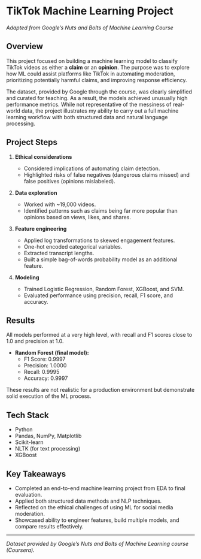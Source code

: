 # TikTok Machine Learning Project  
*Adapted from Google’s Nuts and Bolts of Machine Learning Course*

## Overview  
This project focused on building a machine learning model to classify TikTok videos as either a **claim** or an **opinion**. The purpose was to explore how ML could assist platforms like TikTok in automating moderation, prioritizing potentially harmful claims, and improving response efficiency.  

The dataset, provided by Google through the course, was clearly simplified and curated for teaching. As a result, the models achieved unusually high performance metrics. While not representative of the messiness of real-world data, the project illustrates my ability to carry out a full machine learning workflow with both structured data and natural language processing.  

## Project Steps  
1. **Ethical considerations**  
   - Considered implications of automating claim detection.  
   - Highlighted risks of false negatives (dangerous claims missed) and false positives (opinions mislabeled).  

2. **Data exploration**  
   - Worked with ~19,000 videos.  
   - Identified patterns such as claims being far more popular than opinions based on views, likes, and shares.  

3. **Feature engineering**  
   - Applied log transformations to skewed engagement features.  
   - One-hot encoded categorical variables.  
   - Extracted transcript lengths.  
   - Built a simple bag-of-words probability model as an additional feature.  

4. **Modeling**  
   - Trained Logistic Regression, Random Forest, XGBoost, and SVM.  
   - Evaluated performance using precision, recall, F1 score, and accuracy.  

## Results  
All models performed at a very high level, with recall and F1 scores close to 1.0 and precision at 1.0. 

- **Random Forest (final model):**  
  - F1 Score: 0.9997  
  - Precision: 1.0000  
  - Recall: 0.9995  
  - Accuracy: 0.9997  

These results are not realistic for a production environment but demonstrate solid execution of the ML process.  

## Tech Stack  
- Python  
- Pandas, NumPy, Matplotlib  
- Scikit-learn  
- NLTK (for text processing)  
- XGBoost  

## Key Takeaways  
- Completed an end-to-end machine learning project from EDA to final evaluation.  
- Applied both structured data methods and NLP techniques.  
- Reflected on the ethical challenges of using ML for social media moderation.  
- Showcased ability to engineer features, build multiple models, and compare results effectively.  

---

*Dataset provided by Google’s Nuts and Bolts of Machine Learning course (Coursera).*
